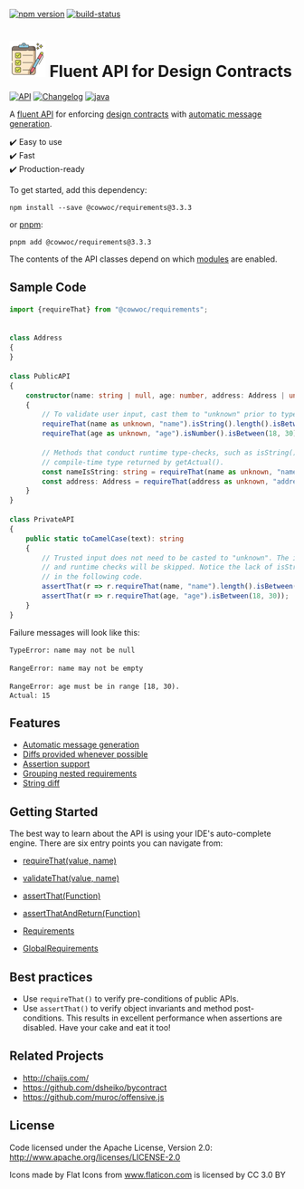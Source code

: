 [![npm version](https://badge.fury.io/js/%40cowwoc%2Frequirements.svg)](https://badge.fury.io/js/%40cowwoc%2Frequirements)
[![build-status](https://github.com/cowwoc/requirements.js/workflows/Build/badge.svg)](https://github.com/cowwoc/requirements.js/actions?query=workflow%3ABuild)

# <img src="https://raw.githubusercontent.com/cowwoc/requirements.js/release-3.3.0/docs/checklist.svg?sanitize=true" width=64 height=64 alt="checklist"> Fluent API for Design Contracts

[![API](https://img.shields.io/badge/api_docs-5B45D5.svg)](https://cowwoc.github.io/requirements.js/3.3.0/docs/api/)
[![Changelog](https://img.shields.io/badge/changelog-A345D5.svg)](wiki/Changelog.md)
[![java](https://img.shields.io/badge/other%20languages-java-457FD5.svg)](../../../requirements.java)

A [fluent API](https://en.wikipedia.org/wiki/Fluent_interface) for enforcing
[design contracts](https://en.wikipedia.org/wiki/Design_by_contract) with [automatic message generation](#usage).

✔️ Easy to use  
✔️ Fast  
✔️ Production-ready

To get started, add this dependency:

```shell
npm install --save @cowwoc/requirements@3.3.3
```

or [pnpm](https://pnpm.io/):

```shell
pnpm add @cowwoc/requirements@3.3.3
```

The contents of the API classes depend on which [modules](wiki/Supported_Libraries.md) are enabled.

## Sample Code

```typescript
import {requireThat} from "@cowwoc/requirements";


class Address
{
}

class PublicAPI
{
	constructor(name: string | null, age: number, address: Address | undefined)
	{
		// To validate user input, cast them to "unknown" prior to type-checks.
		requireThat(name as unknown, "name").isString().length().isBetween(1, 30);
		requireThat(age as unknown, "age").isNumber().isBetween(18, 30);

		// Methods that conduct runtime type-checks, such as isString() or isNotNull(), update the
		// compile-time type returned by getActual().
		const nameIsString: string = requireThat(name as unknown, "name").isString().getActual();
		const address: Address = requireThat(address as unknown, "address").isInstance(Address).getActual();
	}
}

class PrivateAPI
{
	public static toCamelCase(text): string
	{
		// Trusted input does not need to be casted to "unknown". The input type will be inferred
		// and runtime checks will be skipped. Notice the lack of isString() or isNumber() invocations
		// in the following code.
		assertThat(r => r.requireThat(name, "name").length().isBetween(1, 30));
		assertThat(r => r.requireThat(age, "age").isBetween(18, 30));
	}
}
```

Failure messages will look like this:

```text
TypeError: name may not be null

RangeError: name may not be empty

RangeError: age must be in range [18, 30).
Actual: 15
```

## Features

* [Automatic message generation](wiki/Features.md#automatic-message-generation)
* [Diffs provided whenever possible](wiki/Features.md#diffs-provided-whenever-possible)
* [Assertion support](wiki/Features.md#assertion-support)
* [Grouping nested requirements](wiki/Features.md#grouping-nested-requirements)
* [String diff](wiki/Features.md#string-diff)

## Getting Started

The best way to learn about the API is using your IDE's auto-complete engine.
There are six entry points you can navigate from:

* [requireThat(value, name)](https://cowwoc.github.io/requirements.js/3.3.0/docs/api/module-DefaultRequirements.html#~requireThat)
* [validateThat(value, name)](https://cowwoc.github.io/requirements.js/3.3.0/docs/api/module-DefaultRequirements.html#~validateThat)
* [assertThat(Function)](https://cowwoc.github.io/requirements.js/3.3.0/docs/api/module-DefaultRequirements.html#~assertThat)
* [assertThatAndReturn(Function)](https://cowwoc.github.io/requirements.js/3.3.0/docs/api/module-DefaultRequirements.html#~assertThatAndReturn)

* [Requirements](https://cowwoc.github.io/requirements.js/3.3.0/docs/api/module-Requirements-Requirements.html)
* [GlobalRequirements](https://cowwoc.github.io/requirements.js/3.3.0/docs/api/module-GlobalRequirements-GlobalRequirements.html)

## Best practices

* Use `requireThat()` to verify pre-conditions of public APIs.
* Use `assertThat()` to verify object invariants and method post-conditions.
  This results in excellent performance when assertions are disabled.
  Have your cake and eat it too!

## Related Projects

* http://chaijs.com/
* https://github.com/dsheiko/bycontract
* https://github.com/muroc/offensive.js

## License

Code licensed under the Apache License, Version 2.0: http://www.apache.org/licenses/LICENSE-2.0

Icons made by Flat Icons from www.flaticon.com is licensed by CC 3.0 BY